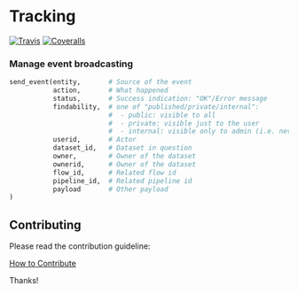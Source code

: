 # Tracking

[![Travis](https://img.shields.io/travis/datahq/events/master.svg)](https://travis-ci.org/datahq/events)
[![Coveralls](http://img.shields.io/coveralls/datahq/events.svg?branch=master)](https://coveralls.io/r/datahq/events?branch=master)

### Manage event broadcasting

```python
send_event(entity,       # Source of the event
           action,       # What happened
           status,       # Success indication: "OK"/Error message
           findability,  # one of "published/private/internal":
                         #  - public: visible to all
                         #  - private: visible just to the user
                         #  - internal: visible only to admin (i.e. never returns via api)
           userid,       # Actor
           dataset_id,   # Dataset in question 
           owner,        # Owner of the dataset
           ownerid,      # Owner of the dataset
           flow_id,      # Related flow id 
           pipeline_id,  # Related pipeline id
           payload       # Other payload
)
```

## Contributing

Please read the contribution guideline:

[How to Contribute](CONTRIBUTING.md)

Thanks!

